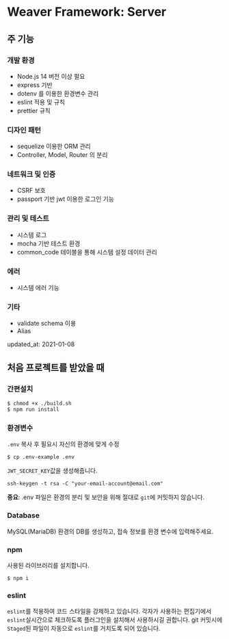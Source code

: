 # Weaver Framework: Server

## 주 기능

### 개발 환경
- Node.js 14 버전 이상 필요
- express 기반
- dotenv 를 이용한 환경변수 관리
- eslint 적용 및 규칙
- prettier 규칙

### 디자인 패턴 
- sequelize 이용한 ORM 관리
- Controller, Model, Router 의 분리

### 네트워크 및 인증
- CSRF 보호
- passport 기반 jwt 이용한 로그인 기능

### 관리 및 테스트
- 시스템 로그
- mocha 기반 테스트 환경
- common_code 테이블을 통해 시스템 설정 데이터 관리 

### 에러
- 시스템 에러 기능

### 기타
- validate schema 이용
- Alias

updated_at: 2021-01-08


## 처음 프로젝트를 받았을 때

### 간편설치
```shell
$ chmod +x ./build.sh
$ npm run install
```
### 환경변수
`.env` 복사 후 필요시 자신의 환경에 맞게 수정
```shell script
$ cp .env-example .env
```
`JWT_SECRET_KEY`값을 생성해줍니다.
```shell script
ssh-keygen -t rsa -C "your-email-account@email.com"
```

**중요**: .env 파일은 환경의 분리 및 보안을 위해 절대로 `git`에 커밋하지 않습니다.

### Database
MySQL(MariaDB) 환경의 DB를 생성하고, 접속 정보를 환경 변수에 입력해주세요.

### npm
사용된 라이브러리를 설치합니다.
```shell script
$ npm i
```


### eslint
`eslint`를 적용하여 코드 스타일을 강제하고 있습니다.
각자가 사용하는 편집기에서 `eslint`실시간으로 체크하도록 플러그인을 설치해서 사용하시길 권합니다.
git 커밋시에 `Staged`된 파일이 자동으로 `eslint`를 거치도록 되어 있습니다. 
